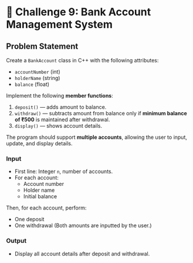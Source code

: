 # 🏦 Challenge 9: Bank Account Management System

## Problem Statement

Create a `BankAccount` class in C++ with the following attributes:
- `accountNumber` (int)
- `holderName` (string)
- `balance` (float)

Implement the following **member functions**:
1. `deposit()` — adds amount to balance.
2. `withdraw()` — subtracts amount from balance only if **minimum balance of ₹500** is maintained after withdrawal.
3. `display()` — shows account details.

The program should support **multiple accounts**, allowing the user to input, update, and display details.

### Input
- First line: Integer `n`, number of accounts.
- For each account:
  - Account number
  - Holder name
  - Initial balance

Then, for each account, perform:
- One deposit
- One withdrawal
(Both amounts are inputted by the user.)

### Output
- Display all account details after deposit and withdrawal.